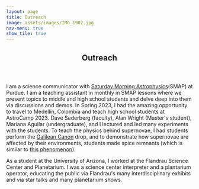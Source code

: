 ```yaml
---
layout: page
title: Outreach
image: assets/images/IMG_1902.jpg
nav-menu: true
show_tile: true
---
```


<!-- Main -->
<div id="main" class="alt">

<!-- One -->
<section id="one">
	<div class="inner">
		<header class="major">
			<h1>Outreach</h1>
		</header>

<p><span class="image left"><img src="{% link assets/images/af23c50f-8dc9-4fbd-b247-927c21fcf048.JPG %}" alt="" /></span>I am a science communicator with <a href='https://www.physics.purdue.edu/outreach/saturday-morning/' >Saturday Morning Astrophysics</a>(SMAP) at Purdue. I am a teaching assistant in monthly in SMAP lessons where we present topics to middle and high school students and delve deep into them via discussions and demos. In Spring 2023, I had the amazing opportunity to travel to Medellín, Colombia and teach high school students at AstroCamp 2023. Dave Sederberg (faculty), Alan Wright (Master's student), Mariana Aguilar (undergraduate), and I lectured and led many experiments with the students. To teach the physics behind supernovae, I had students perform the <a href='https://www.youtube.com/watch?v=2UHS883_P60'>Galilean Canon</a> drop, and to demonstrate how supernovae are affected by their environments, students made spice remnants (which is similar to <a href='https://www.youtube.com/watch?v=ho0o7H6dXSU'>this phenomenon</a>).</p>

<p>As a student at the University of Arizona, I worked at the Flandrau Science Center and Planetarium. I was a science center interpreter and a plantarium operator, educating the public via Flandrau's many interdisciplinary exhibits and via star talks and many planetarium shows. </p>

